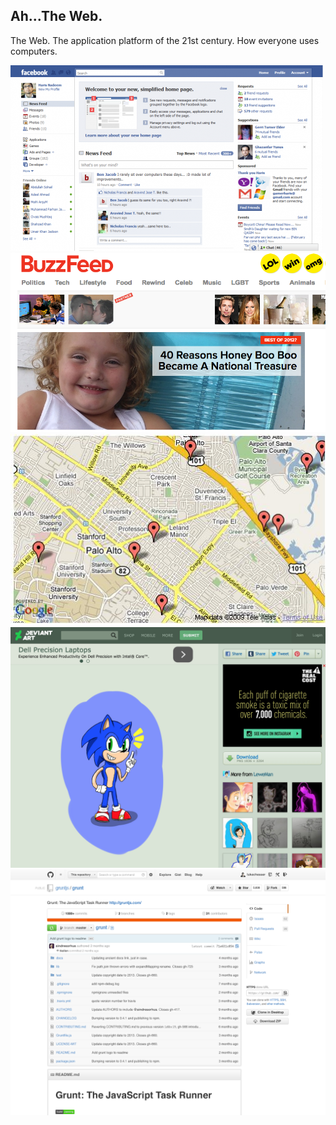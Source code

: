 ##  Ah...The Web.

The Web. The application platform of the 21st century. How everyone uses computers.

![](resources/facebook-ui.png) <!-- .element: style="max-width: 300px" -->
![](resources/buzzfeed-homepage.png) <!-- .element: style="max-width: 300px" -->
![](resources/google-map-ui.jpg) <!-- .element: style="max-width: 300px" -->
![](resources/deviantart-ui.png) <!-- .element: style="max-width: 300px" -->
![](resources/github-ui.png) <!-- .element: style="max-width: 300px" -->